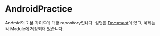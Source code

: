# AndroidPractice

Android의 기본 가이드에 대한 repository입니다.
설명은 [Document](./Document)에 있고,
예제는 각 Module에 저장되어 있습니다.
